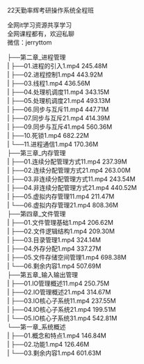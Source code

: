 22天勤率辉考研操作系统全程班

全网it学习资源共享学习<br>全网课程都有，欢迎私聊<br>微信：jerryttom<br>

├──第二章_进程管理<br> | ├──01.进程的引入1.mp4 245.48M<br> | ├──02.进程控制1.mp4 443.92M<br> | ├──03.线程1.mp4 436.56M<br> | ├──04.处理机调度11.mp4 343.15M<br> | ├──05.处理机调度21.mp4 493.13M<br> | ├──06.同步与互斥11.mp4 447.71M<br> | ├──07.同步与互斥21.mp4 414.39M<br> | ├──09.同步与互斥41.mp4 560.36M<br> | ├──10.死锁1.mp4 682.22M<br> | └──11.进程通信1.mp4 170.36M<br> ├──第三章_内存管理<br> | ├──01.连续分配管理方式11.mp4 237.39M<br> | ├──02.连续分配管理方式21.mp4 263.00M<br> | ├──03.非连续分配管理方式11.mp4 243.54M<br> | ├──04.非连续分配管理方式21.mp4 440.52M<br> | ├──05.虚拟内存管理11.mp4 211.47M<br> | └──06.虚拟内存管理21.mp4 808.36M<br> ├──第四章_文件管理<br> | ├──01.文件管理基础1.mp4 206.62M<br> | ├──02.文件逻辑结构1.mp4 209.30M<br> | ├──03.目录管理1.mp4 324.14M<br> | ├──04.外存分配1.mp4 337.27M<br> | ├──05.文件存储空间管理1.mp4 698.38M<br> | └──06.剩余内容1.mp4 507.69M<br> ├──第五章_输入输出管理<br> | ├──01.IO管理概述11.mp4 250.75M<br> | ├──02.IO管理概述21.mp4 314.67M<br> | ├──03.IO核心子系统11.mp4 237.55M<br> | ├──04.IO核心子系统21.mp4 199.51M<br> | └──05.IO核心子系统31.mp4 542.81M<br> └──第一章_系统概述<br> | ├──01.概念和特点1.mp4 146.84M<br> | ├──02.功能1.mp4 126.46M<br> | └──03.剩余内容1.mp4 601.63M